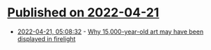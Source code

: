 # [Published on 2022-04-21](index.md)

* [2022-04-21, 05:08:32](https://news.ycombinator.com/item?id=31106190) - [Why 15,000-year-old art may have been displayed in firelight](https://www.economist.com/science-and-technology/why-15000-year-old-art-might-have-been-displayed-in-firelight/21808843)
